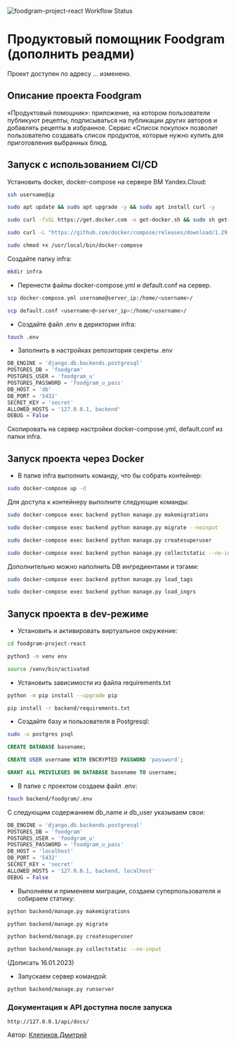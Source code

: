 ![foodgram-project-react Workflow Status](https://github.com/themasterid/foodgram-project-react/actions/workflows/foodgram_workflow.yml/badge.svg?branch=master&event=push)
# Продуктовый помощник Foodgram (дополнить реадми)

Проект доступен по адресу ... изменено.

## Описание проекта Foodgram
«Продуктовый помощник»: приложение, на котором пользователи публикуют рецепты, подписываться на публикации других авторов и добавлять рецепты в избранное. Сервис «Список покупок» позволит пользователю создавать список продуктов, которые нужно купить для приготовления выбранных блюд.

## Запуск с использованием CI/CD

Установить docker, docker-compose на сервере ВМ Yandex.Cloud:

```bash
ssh username@ip
```
```bash
sudo apt update && sudo apt upgrade -y && sudo apt install curl -y
```
```bash
sudo curl -fsSL https://get.docker.com -o get-docker.sh && sudo sh get-docker.sh && sudo rm get-docker.sh
```
```bash
sudo curl -L "https://github.com/docker/compose/releases/download/1.29.2/docker-compose-$(uname -s)-$(uname -m)" -o /usr/local/bin/docker-compose
```
```bash
sudo chmod +x /usr/local/bin/docker-compose
```

Создайте папку infra:

```bash
mkdir infra
```

- Перенести файлы docker-compose.yml и default.conf на сервер.

```bash
scp docker-compose.yml username@server_ip:/home/<username>/
```

```bash
scp default.conf <username>@<server_ip>:/home/<username>/
```

- Создайте файл .env в дериктории infra:


```bash
touch .env
```

- Заполнить в настройках репозитория секреты .env

```python
DB_ENGINE = 'django.db.backends.postgresql'
POSTGRES_DB = 'foodgram'
POSTGRES_USER = 'foodgram_u'
POSTGRES_PASSWORD = 'foodgram_u_pass'
DB_HOST = 'db'
DB_PORT = '5432'
SECRET_KEY = 'secret'
ALLOWED_HOSTS = '127.0.0.1, backend'
DEBUG = False
```

Скопировать на сервер настройки docker-compose.yml, default.conf из папки infra.

## Запуск проекта через Docker
- В папке infra выполнить команду, что бы собрать контейнер:
```bash
sudo docker-compose up -d
```

Для доступа к контейнеру выполните следующие команды:

```bash
sudo docker-compose exec backend python manage.py makemigrations
```
```bash
sudo docker-compose exec backend python manage.py migrate --noinput
```
```bash
sudo docker-compose exec backend python manage.py createsuperuser
```
```bash
sudo docker-compose exec backend python manage.py collectstatic --no-input
```

Дополнительно можно наполнить DB ингредиентами и тэгами:

```bash
sudo docker-compose exec backend python manage.py load_tags
```
```bash
sudo docker-compose exec backend python manage.py load_ingrs
```

## Запуск проекта в dev-режиме

- Установить и активировать виртуальное окружение:

```bash
cd foodgram-project-react
```

```bash
python3 -m venv env
```

```bash
source /venv/bin/activated
```

- Установить зависимости из файла requirements.txt

```bash
python -m pip install --upgrade pip
```

```bash
pip install -r backend/requirements.txt
```

- Создайте базу и пользователя в Postgresql:

```bash
sudo -u postgres psql
```

```sql
CREATE DATABASE basename;
```

```sql
CREATE USER username WITH ENCRYPTED PASSWORD 'password';
```

```sql
GRANT ALL PRIVILEGES ON DATABASE basename TO username;
```

- В папке с проектом создаем файл .env:
```bash
touch backend/foodgram/.env
```

С следующим содержанием db_name и db_user указываем свои:
```python
DB_ENGINE = 'django.db.backends.postgresql'
POSTGRES_DB = 'foodgram'
POSTGRES_USER = 'foodgram_u'
POSTGRES_PASSWORD = 'foodgram_u_pass'
DB_HOST = 'localhost'
DB_PORT = '5432'
SECRET_KEY = 'secret'
ALLOWED_HOSTS = '127.0.0.1, backend, localhost'
DEBUG = False
```

- Выполняем и применяем миграции, создаем суперпользователя и собираем статику:

```bash
python backend/manage.py makemigrations
```

```bash
python backend/manage.py migrate
```

```bash
python backend/manage.py createsuperuser
```

```bash
python backend/manage.py collectstatic --no-input
```

(Дописать 16.01.2023)
- Запускаем сервер командой:

```bash
python backend/manage.py runserver
```

### Документация к API доступна после запуска

```url
http://127.0.0.1/api/docs/
```

Автор: [Клепиков Дмитрий](https://github.com/themasterid)
